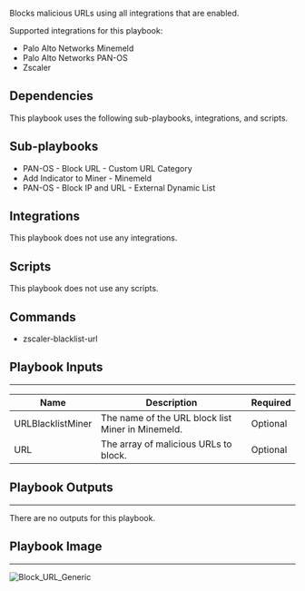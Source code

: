 Blocks malicious URLs using all integrations that are enabled.

Supported integrations for this playbook:
* Palo Alto Networks Minemeld
* Palo Alto Networks PAN-OS
* Zscaler

## Dependencies
This playbook uses the following sub-playbooks, integrations, and scripts.

## Sub-playbooks
* PAN-OS - Block URL - Custom URL Category
* Add Indicator to Miner - Minemeld
* PAN-OS - Block IP and URL - External Dynamic List

## Integrations
This playbook does not use any integrations.

## Scripts
This playbook does not use any scripts.

## Commands
* zscaler-blacklist-url

## Playbook Inputs
---

| **Name** | **Description** | **Required** |
| --- | --- | --- |
| URLBlacklistMiner | The name of the URL block list Miner in Minemeld. | Optional |
| URL | The array of malicious URLs to block. | Optional |

## Playbook Outputs
---
There are no outputs for this playbook.

## Playbook Image
---
![Block_URL_Generic](https://raw.githubusercontent.com/cvescan/cvescan/1bdd5229392bd86f0cc58265a24df23ee3f7e662/docs/images/playbooks/Block_URL_Generic.png)
